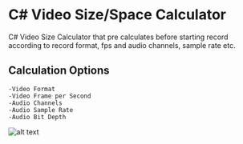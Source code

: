 # C# Video Size/Space Calculator
C# Video Size Calculator that pre calculates before starting record according to record format, fps and audio channels, sample rate etc.

## Calculation Options
	-Video Format
	-Video Frame per Second
	-Audio Channels
	-Audio Sample Rate
	-Audio Bit Depth
	
![alt text](http://umitunal.org/wp-content/github/videosizecalculator1.PNG)
